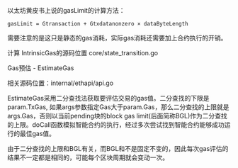 以太坊黄皮书上说的gasLimit的计算方法：

```
gasLimit = Gtransaction + Gtxdatanonzero × dataByteLength
```





需要注意的是这只是静态的gas消耗，实际gas消耗还需要加上合约执行的开销。

计算 IntrinsicGas的源码位置 core/state\_transition.go

Gas预估 - EstimateGas

相关源码位置：internal/ethapi/api.go

EstimateGas采用二分查找法获取要评估交易的gas值。二分查找的下限是param.TxGas, 如果args参数指定Gas大于param.Gas，那么二分查找的上限就是args.Gas，否则以当前pending块的block gas limit\(后面简称BGL\)作为二分查找的上限。doCall函数模拟智能合约的执行，经过多次尝试找到智能合约能够成功运行的最佳gas值。



由于二分查找的上限和BGL有关，而BGL和不是固定不变的，因此每次gas评估的结果不一定都是相同的，可能每个区块周期就会变动一次。





